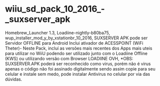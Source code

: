 # wiiu_sd_pack_10_2016_-_suxserver_apk
Homebrew_Launcher 1.3, Loadiine-nightly-b80ba75, wup_installer_mod_y_by_xstationbr_10_2016, SUXSERVER APK pode ser Servidor OFFLINE para Android Inclui ativador de ACESSPOINT (WiFi Theter)- Neste Pack, incluí as versões mais recentes dos Apps mais uteis para utilizar no WiiU podendo ser utilizado junto com o Loadiine Offline (KWS) ou utilizando versão com Browser LOADIINE OVH, *OBS: SUXSERVER.APK poderá ser reconhecido como virus, porém não é virus apenas o código não foi assinado digitalmente sendo assim copie para seu celular e instale sem medo, pode instalar Antivirus no celular por via das dúvidas.
